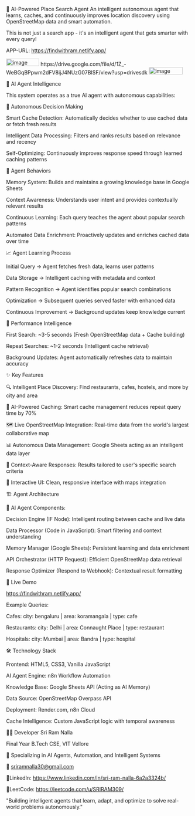 🤖 AI-Powered Place Search Agent
An intelligent autonomous agent that learns, caches, and continuously improves location discovery using OpenStreetMap data and smart automation.

This is not just a search app - it's an intelligent agent that gets smarter with every query!

APP-URL: https://findwithram.netlify.app/

<img width="90" height="20" alt="image" src="https://github.com/user-attachments/assets/7482aa76-d9ca-45db-92ef-ea8494d53fe9" />
https://drive.google.com/file/d/1Z_-WeBGqBPpwm2dFV8ijJ4NUzG07BISF/view?usp=drivesdk

<img width="92" height="20" alt="image" src="https://github.com/user-attachments/assets/6f8d20b8-a411-4238-a489-03ecf0b65928" />

🧠 AI Agent Intelligence

This system operates as a true AI agent with autonomous capabilities:

🔄 Autonomous Decision Making

Smart Cache Detection: Automatically decides whether to use cached data or fetch fresh results

Intelligent Data Processing: Filters and ranks results based on relevance and recency

Self-Optimizing: Continuously improves response speed through learned caching patterns

🎯 Agent Behaviors

Memory System: Builds and maintains a growing knowledge base in Google Sheets

Context Awareness: Understands user intent and provides contextually relevant results

Continuous Learning: Each query teaches the agent about popular search patterns

Automated Data Enrichment: Proactively updates and enriches cached data over time

📈 Agent Learning Process

Initial Query → Agent fetches fresh data, learns user patterns

Data Storage → Intelligent caching with metadata and context

Pattern Recognition → Agent identifies popular search combinations

Optimization → Subsequent queries served faster with enhanced data

Continuous Improvement → Background updates keep knowledge current

🚀 Performance Intelligence

First Search: ~3-5 seconds (Fresh OpenStreetMap data + Cache building)

Repeat Searches: ~1-2 seconds (Intelligent cache retrieval)

Background Updates: Agent automatically refreshes data to maintain accuracy

✨ Key Features

🔍 Intelligent Place Discovery: Find restaurants, cafes, hostels, and more by city and area

🧠 AI-Powered Caching: Smart cache management reduces repeat query time by 70%

🗺️ Live OpenStreetMap Integration: Real-time data from the world's largest collaborative map

📊 Autonomous Data Management: Google Sheets acting as an intelligent data layer

🎯 Context-Aware Responses: Results tailored to user's specific search criteria

📱 Interactive UI: Clean, responsive interface with maps integration


🏗️ Agent Architecture

🤖 AI Agent Components:

Decision Engine (IF Node): Intelligent routing between cache and live data

Data Processor (Code in JavaScript): Smart filtering and context understanding

Memory Manager (Google Sheets): Persistent learning and data enrichment

API Orchestrator (HTTP Request): Efficient OpenStreetMap data retrieval

Response Optimizer (Respond to Webhook): Contextual result formatting


🚀 Live Demo

https://findwithram.netlify.app/

Example Queries:

Cafes: city: bengaluru | area: koramangala | type: cafe

Restaurants: city: Delhi | area: Connaught Place | type: restaurant

Hospitals: city: Mumbai | area: Bandra | type: hospital


🛠️ Technology Stack

Frontend: HTML5, CSS3, Vanilla JavaScript

AI Agent Engine: n8n Workflow Automation

Knowledge Base: Google Sheets API (Acting as AI Memory)

Data Source: OpenStreetMap Overpass API

Deployment: Render.com, n8n Cloud

Cache Intelligence: Custom JavaScript logic with temporal awareness

👨‍💻 Developer
Sri Ram Nalla

Final Year B.Tech CSE, VIT Vellore

🎯 Specializing in AI Agents, Automation, and Intelligent Systems

📧 sriramnalla30@gmail.com

🔗LinkedIn: https://www.linkedin.com/in/sri-ram-nalla-6a2a3324b/

🔗LeetCode: https://leetcode.com/u/SRIRAM309/


"Building intelligent agents that learn, adapt, and optimize to solve real-world problems autonomously."

